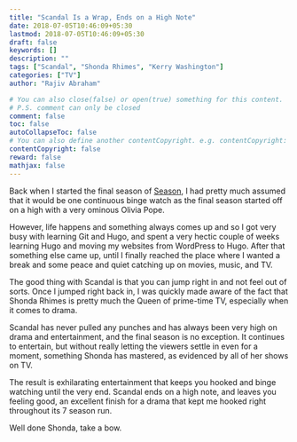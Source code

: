 ```yaml
---
title: "Scandal Is a Wrap, Ends on a High Note"
date: 2018-07-05T10:46:09+05:30
lastmod: 2018-07-05T10:46:09+05:30
draft: false
keywords: []
description: ""
tags: ["Scandal", "Shonda Rhimes", "Kerry Washington"]
categories: ["TV"]
author: "Rajiv Abraham"

# You can also close(false) or open(true) something for this content.
# P.S. comment can only be closed
comment: false
toc: false
autoCollapseToc: false
# You can also define another contentCopyright. e.g. contentCopyright: "This is another copyright."
contentCopyright: false
reward: false
mathjax: false
---
```


Back when I started the final season of <a href="https://abraham.one/124/scandal-season-7-intro/" target="_blank" rel="noopener">Season</a>, I had pretty much assumed that it would be one continuous binge watch as the final season started off on a high with a very ominous Olivia Pope. 

However, life happens and something always comes up and so I got very busy with learning Git and Hugo, and spent a very hectic couple of weeks learning Hugo and moving my websites from WordPress to Hugo. After that something else came up, until I finally reached the place where I wanted a break and some peace and quiet catching up on movies, music, and TV.

The good thing with Scandal is that you can jump right in and not feel out of sorts. Once I jumped right back in, I was quickly made aware of the fact that Shonda Rhimes is pretty much the Queen of prime-time TV, especially when it comes to drama.

Scandal has never pulled any punches and has always been very high on drama and entertainment, and the final season is no exception. It continues to entertain, but without really letting the viewers settle in even for a moment, something Shonda has mastered, as evidenced by all of her shows on TV.

The result is exhilarating entertainment that keeps you hooked and binge watching until the very end. Scandal ends on a high note, and leaves you feeling good, an excellent finish for a drama that kept me hooked right throughout its 7 season run.

Well done Shonda, take a bow.